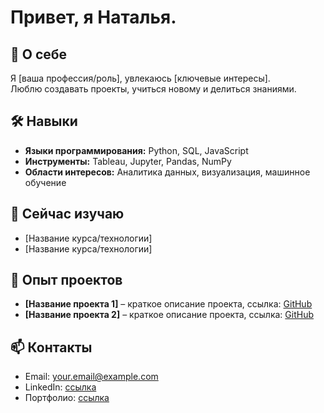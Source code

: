 # Привет, я Наталья.

## 🚀 О себе
Я [ваша профессия/роль], увлекаюсь [ключевые интересы].  
Люблю создавать проекты, учиться новому и делиться знаниями.

## 🛠 Навыки
- **Языки программирования:** Python, SQL, JavaScript  
- **Инструменты:** Tableau, Jupyter, Pandas, NumPy  
- **Области интересов:** Аналитика данных, визуализация, машинное обучение  

## 🌱 Сейчас изучаю
- [Название курса/технологии]  
- [Название курса/технологии]  

## 💼 Опыт проектов
- **[Название проекта 1]** – краткое описание проекта, ссылка: [GitHub](https://github.com/Natasha-ign/Projects/blob/main/e-com_customer%20clusters/e-com_%D0%B2%D1%8B%D1%8F%D0%B2%D0%BB%D0%B5%D0%BD%D0%B8%D0%B5%20%D0%BF%D1%80%D0%BE%D1%84%D0%B8%D0%BB%D0%B5%D0%B9%20%D0%BF%D0%BE%D1%82%D1%80%D0%B5%D0%B1%D0%BB%D0%B5%D0%BD%D0%B8%D1%8F.ipynb)  
- **[Название проекта 2]** – краткое описание проекта, ссылка: [GitHub](ссылка)  

## 📫 Контакты
- Email: your.email@example.com  
- LinkedIn: [ссылка](https://www.linkedin.com/in/yourprofile)  
- Портфолио: [ссылка](https://yourportfolio.com)  


